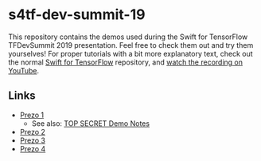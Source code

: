 # s4tf-dev-summit-19

This repository contains the demos used during the Swift for TensorFlow
TFDevSummit 2019 presentation. Feel free to check them out and try them
yourselves! For proper tutorials with a bit more explanatory text, check
out the normal [Swift for TensorFlow](https://github.com/tensorflow/swift)
repository, and [watch the recording on YouTube](https://www.youtube.com/watch?v=s65BigoMV_I).

## Links

 - [Prezo 1](https://colab.research.google.com/github/saeta/s4tf-dev-summit-19/blob/master/TF_Dev_Summit_2019_S4TF_Prezo_01_Basic_Workflow.ipynb)
     - See also: [TOP SECRET Demo Notes](https://gist.github.com/saeta/5eb757a598b9f74616b0e5a8d87c6d84)
 - [Prezo 2](https://colab.research.google.com/github/saeta/s4tf-dev-summit-19/blob/master/TF_Dev_Summit_2019_S4TF_Prezo_02_Interoperability.ipynb)
 - [Prezo 3](https://colab.research.google.com/github/saeta/s4tf-dev-summit-19/blob/master/TF_Dev_Summit_2019_S4TF_Prezo_03_Differential_Programming.ipynb)
 - [Prezo 4](https://colab.research.google.com/github/saeta/s4tf-dev-summit-19/blob/master/TF_Dev_Summit_2019_S4TF_Prezo_04_MiniGo.ipynb)

